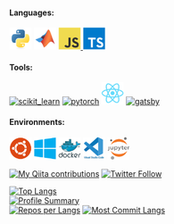 <p align="left">
    <h4 align="left">Languages:</h4>
    <a href="https://www.python.org" target="_blank"><img src="https://raw.githubusercontent.com/devicons/devicon/master/icons/python/python-original.svg" alt="python" width="40" height="40"/></a> 
    <a href="https://www.mathworks.com/" target="_blank"><img src="https://raw.githubusercontent.com/devicons/devicon/master/icons/matlab/matlab-original.svg" alt="matlab" width="40" height="40"/></a> 
    <a href="https://developer.mozilla.org/en-US/docs/Web/JavaScript" target="_blank"><img src="https://raw.githubusercontent.com/devicons/devicon/master/icons/javascript/javascript-original.svg" alt="javascript" width="40" height="40"/> </a>
    <a href="https://www.typescriptlang.org/" target="_blank"><img src="https://raw.githubusercontent.com/devicons/devicon/master/icons/typescript/typescript-original.svg" alt="javascript" width="40" height="40"/> </a>
</p>

<p align="left">
    <h4 align="left">Tools:</h4>
    <a href="https://scikit-learn.org/" target="_blank"><img src="https://upload.wikimedia.org/wikipedia/commons/0/05/Scikit_learn_logo_small.svg" alt="scikit_learn" width="40" height="40"/></a>
    <a href="https://pytorch.org/" target="_blank"><img src="https://www.vectorlogo.zone/logos/pytorch/pytorch-icon.svg" alt="pytorch" width="40" height="40"/></a>
    <a href="https://reactjs.org/" target="_blank"><img src="https://raw.githubusercontent.com/devicons/devicon/master/icons/react/react-original.svg" alt="react" width="40" height="40"/></a>
    <a href="https://www.gatsbyjs.com/" target="_blank"><img src="https://www.vectorlogo.zone/logos/gatsbyjs/gatsbyjs-icon.svg" alt="gatsby" width="40" height="40"/></a> 
</p>

<p align="left">
    <h4 align="left">Environments:</h4>
    <a href="https://ubuntu.com" target="_blank"><img src="https://raw.githubusercontent.com/devicons/devicon/master/icons/ubuntu/ubuntu-plain.svg" alt="ubuntu" width="40" height="40"/></a>
    <a href="https://www.microsoft.com/en-us/windows" target="_blank"><img src="https://raw.githubusercontent.com/devicons/devicon/master/icons/windows8/windows8-original.svg" alt="windows" width="40" height="40"/></a>
    <a href="https://www.docker.com/" target="_blank"><img src="https://raw.githubusercontent.com/devicons/devicon/master/icons/docker/docker-original-wordmark.svg" alt="docker" width="40" height="40"/></a>
    <a href="https://code.visualstudio.com" target="_blank"><img src="https://raw.githubusercontent.com/devicons/devicon/master/icons/vscode/vscode-original-wordmark.svg" alt="vscode" width="40" height="40"/></a>
    <a href="https://jupyter.org" target="_blank"><img src="https://raw.githubusercontent.com/devicons/devicon/master/icons/jupyter/jupyter-original-wordmark.svg" alt="jupyter" width="40" height="40"/></a>
</p>

[](images_from_devicon_https://devicon.dev)

[![My Qiita contributions](https://qiita-badge.apiapi.app/s/sn42/contributions.svg)](http://qiita.com/sn42)
[![Twitter Follow](https://img.shields.io/twitter/follow/sn42neuro?style=social)](https://twitter.com/sn42neuro)

<p align="left"> 
    <a href="https://github.com/anuraghazra/github-readme-stats"><img alt="Top Langs" height="130px" src="https://github-readme-stats.vercel.app/api?username=sn0422j&show_icons=true&theme=tokyonight&hide=contribs&count_private=true" /></a><br />
    <a href="https://github.com/vn7n24fzkq/github-profile-summary-cards"><img alt="Profile Summary" height="150px" src="https://github-profile-summary-cards.vercel.app/api/cards/profile-details?username=sn0422j&theme=solarized_dark" /></a><br />
    <a href="https://github.com/vn7n24fzkq/github-profile-summary-cards"><img alt="Repos per Langs" height="151px" src="https://github-profile-summary-cards.vercel.app/api/cards/repos-per-language?username=sn0422j&theme=solarized_dark" /></a>
    <a href="https://github.com/vn7n24fzkq/github-profile-summary-cards"><img alt="Most Commit Langs" height="151px" src="https://github-profile-summary-cards.vercel.app/api/cards/most-commit-language?username=sn0422j&theme=solarized_dark" /></a>
</p>
